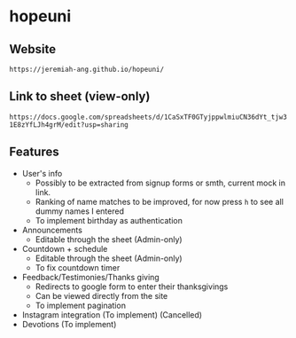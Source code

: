 # hopeuni

## Website 

`https://jeremiah-ang.github.io/hopeuni/`

## Link to sheet (view-only)

`https://docs.google.com/spreadsheets/d/1CaSxTF0GTyjppwlmiuCN36dYt_tjw31E8zYfLJh4grM/edit?usp=sharing`

## Features 

- User's info
	- Possibly to be extracted from signup forms or smth, current mock in link.
	- Ranking of name matches to be improved, for now press `h` to see all dummy names I entered
	- To implement birthday as authentication
- Announcements
	- Editable through the sheet (Admin-only)
- Countdown + schedule
	- Editable through the sheet (Admin-only)
	- To fix countdown timer
- Feedback/Testimonies/Thanks giving
	- Redirects to google form to enter their thanksgivings 
	- Can be viewed directly from the site 
	- To implement pagination
- Instagram integration (To implement) (Cancelled)
- Devotions (To implement)